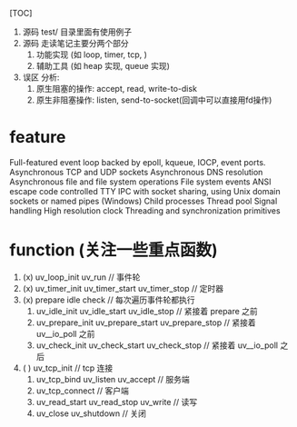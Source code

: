 [TOC]
1. 源码 test/ 目录里面有使用例子
2. 源码 走读笔记主要分两个部分
    1. 功能实现 (如 loop, timer, tcp,  )
    2. 辅助工具 (如 heap 实现, queue 实现)
3. 误区 分析:
    1. 原生阻塞的操作: accept, read, write-to-disk
    2. 原生非阻塞操作: listen, send-to-socket(回调中可以直接用fd操作)

# feature
Full-featured event loop backed by epoll, kqueue, IOCP, event ports.
Asynchronous TCP and UDP sockets
Asynchronous DNS resolution
Asynchronous file and file system operations
File system events
ANSI escape code controlled TTY
IPC with socket sharing, using Unix domain sockets or named pipes (Windows)
Child processes
Thread pool
Signal handling
High resolution clock
Threading and synchronization primitives

# function (关注一些重点函数)
1. (x) uv_loop_init uv_run                              // 事件轮
2. (x) uv_timer_init uv_timer_start uv_timer_stop       // 定时器
3. (x) prepare idle check                               // 每次遍历事件轮都执行
    1. uv_idle_init    uv_idle_start    uv_idle_stop    // 紧接着 prepare 之前
    2. uv_prepare_init uv_prepare_start uv_prepare_stop // 紧接着 uv__io_poll 之前
    3. uv_check_init   uv_check_start   uv_check_stop   // 紧接着 uv__io_poll 之后
4. ( ) uv_tcp_init                                      // tcp 连接
    1. uv_tcp_bind uv_listen uv_accept                  // 服务端
    2. uv_tcp_connect                                   // 客户端
    3. uv_read_start uv_read_stop uv_write              // 读写
    4. uv_close uv_shutdown                             // 关闭
